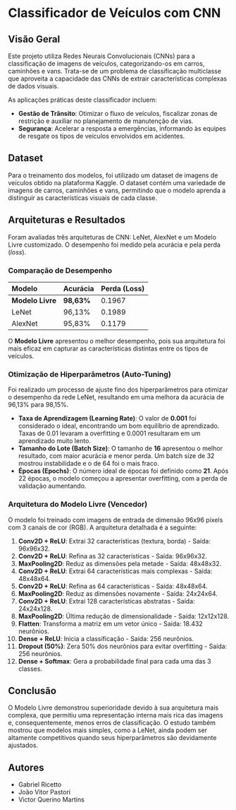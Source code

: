 # Classificador de Veículos com CNN

## Visão Geral

Este projeto utiliza Redes Neurais Convolucionais (CNNs) para a classificação de imagens de veículos, categorizando-os em carros, caminhões e vans. Trata-se de um problema de classificação multiclasse que aproveita a capacidade das CNNs de extrair características complexas de dados visuais.

As aplicações práticas deste classificador incluem:
* **Gestão de Trânsito**: Otimizar o fluxo de veículos, fiscalizar zonas de restrição e auxiliar no planejamento de manutenção de vias.
* **Segurança**: Acelerar a resposta a emergências, informando às equipes de resgate os tipos de veículos envolvidos em acidentes.

## Dataset

Para o treinamento dos modelos, foi utilizado um dataset de imagens de veículos obtido na plataforma Kaggle. O dataset contém uma variedade de imagens de carros, caminhões e vans, permitindo que o modelo aprenda a distinguir as características visuais de cada classe.

## Arquiteturas e Resultados

Foram avaliadas três arquiteturas de CNN: LeNet, AlexNet e um Modelo Livre customizado. O desempenho foi medido pela acurácia e pela perda (*loss*).

### Comparação de Desempenho

| Modelo | Acurácia | Perda (Loss) |
| :--- | :--- | :--- |
| **Modelo Livre** | **98,63%** | 0.1967 |
| LeNet | 96,13% | 0.1989 |
| AlexNet | 95,83% | 0.1179 |

O **Modelo Livre** apresentou o melhor desempenho, pois sua arquitetura foi mais eficaz em capturar as características distintas entre os tipos de veículos.

### Otimização de Hiperparâmetros (Auto-Tuning)

Foi realizado um processo de ajuste fino dos hiperparâmetros para otimizar o desempenho da rede LeNet, resultando em uma melhora da acurácia de 96,13% para 98,15%.

* **Taxa de Aprendizagem (Learning Rate)**: O valor de **0.001** foi considerado o ideal, encontrando um bom equilíbrio de aprendizado. Taxas de 0.01 levaram a overfitting e 0.0001 resultaram em um aprendizado muito lento.
* **Tamanho do Lote (Batch Size)**: O tamanho de **16** apresentou o melhor resultado, com maior acurácia e menor perda. Um batch size de 32 mostrou instabilidade e o de 64 foi o mais fraco.
* **Épocas (Epochs)**: O número ideal de épocas foi definido como **21**. Após 22 épocas, o modelo começou a apresentar overfitting, com a perda de validação aumentando.

### Arquitetura do Modelo Livre (Vencedor)

O modelo foi treinado com imagens de entrada de dimensão 96x96 pixels com 3 canais de cor (RGB). A arquitetura detalhada é a seguinte:

1.  **Conv2D + ReLU**: Extrai 32 características (textura, borda) - Saída: 96x96x32.
2.  **Conv2D + ReLU**: Refina as 32 características - Saída: 96x96x32.
3.  **MaxPooling2D**: Reduz as dimensões pela metade - Saída: 48x48x32.
4.  **Conv2D + ReLU**: Extrai 64 características mais complexas - Saída: 48x48x64.
5.  **Conv2D + ReLU**: Refina as 64 características - Saída: 48x48x64.
6.  **MaxPooling2D**: Reduz as dimensões novamente - Saída: 24x24x64.
7.  **Conv2D + ReLU**: Extrai 128 características abstratas - Saída: 24x24x128.
8.  **MaxPooling2D**: Última redução de dimensionalidade - Saída: 12x12x128.
9.  **Flatten**: Transforma a matriz em um vetor único - Saída: 18.432 neurônios.
10. **Dense + ReLU**: Inicia a classificação - Saída: 256 neurônios.
11. **Dropout (50%)**: Zera 50% dos neurônios para evitar overfitting - Saída: 256 neurônios.
12. **Dense + Softmax**: Gera a probabilidade final para cada uma das 3 classes.

## Conclusão

O Modelo Livre demonstrou superioridade devido à sua arquitetura mais complexa, que permitiu uma representação interna mais rica das imagens e, consequentemente, menos erros de classificação. O estudo também mostrou que modelos mais simples, como a LeNet, ainda podem ser altamente competitivos quando seus hiperparâmetros são devidamente ajustados.

## Autores

* Gabriel Ricetto
* João Vitor Pastori
* Victor Querino Martins
